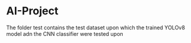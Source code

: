 # AI-Project
The folder test contains the test dataset upon which the trained YOLOv8 model adn the CNN classifier were tested upon
